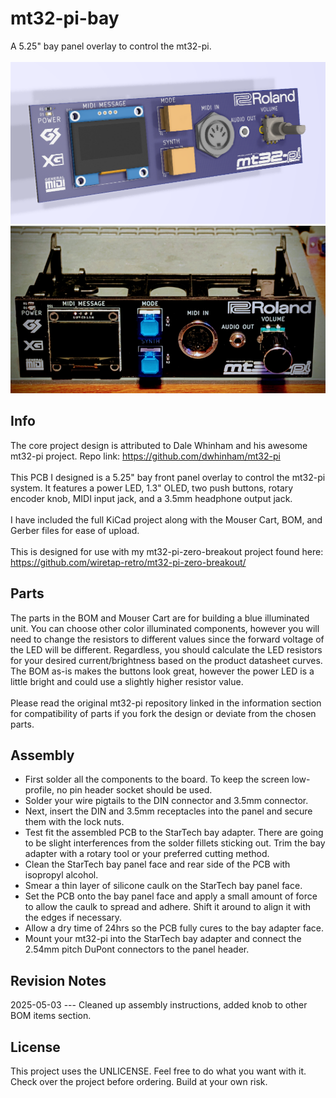 # mt32-pi-bay
A 5.25" bay panel overlay to control the mt32-pi. 
\
\
![front](front.png)
\
![front2](front-real.png)
## Info
The core project design is attributed to Dale Whinham and his awesome mt32-pi project. Repo link: https://github.com/dwhinham/mt32-pi
\
\
This PCB I designed is a 5.25" bay front panel overlay to control the mt32-pi system. It features a power LED, 1.3" OLED, two push buttons, rotary encoder knob, MIDI input jack, and a 3.5mm headphone output jack.
\
\
I have included the full KiCad project along with the Mouser Cart, BOM, and Gerber files for ease of upload.
\
\
This is designed for use with my mt32-pi-zero-breakout project found here: https://github.com/wiretap-retro/mt32-pi-zero-breakout/

## Parts
The parts in the BOM and Mouser Cart are for building a blue illuminated unit. You can choose other color illuminated components, however you will need to change the resistors to different values since the forward voltage of the LED will be different. Regardless, you should calculate the LED resistors for your desired current/brightness based on the product datasheet curves. The BOM as-is makes the buttons look great, however the power LED is a little bright and could use a slightly higher resistor value.
\
\
Please read the original mt32-pi repository linked in the information section for compatibility of parts if you fork the design or deviate from the chosen parts.

## Assembly
- First solder all the components to the board. To keep the screen low-profile, no pin header socket should be used.
- Solder your wire pigtails to the DIN connector and 3.5mm connector.
- Next, insert the DIN and 3.5mm receptacles into the panel and secure them with the lock nuts.
- Test fit the assembled PCB to the StarTech bay adapter. There are going to be slight interferences from the solder fillets sticking out. Trim the bay adapter with a rotary tool or your preferred cutting method. 
- Clean the StarTech bay panel face and rear side of the PCB with isopropyl alcohol.
- Smear a thin layer of silicone caulk on the StarTech bay panel face.
- Set the PCB onto the bay panel face and apply a small amount of force to allow the caulk to spread and adhere. Shift it around to align it with the edges if necessary. 
- Allow a dry time of 24hrs so the PCB fully cures to the bay adapter face.
- Mount your mt32-pi into the StarTech bay adapter and connect the 2.54mm pitch DuPont connectors to the panel header.

## Revision Notes
2025-05-03 --- Cleaned up assembly instructions, added knob to other BOM items section.

## License
This project uses the UNLICENSE. Feel free to do what you want with it. Check over the project before ordering. Build at your own risk.
